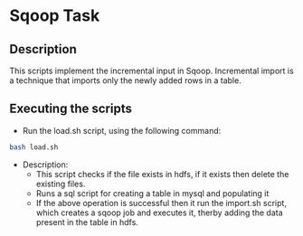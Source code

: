 # Sqoop Task
## Description
This scripts implement the incremental input in Sqoop. Incremental import is a technique that imports only the newly added rows in a table.
## Executing the scripts
- Run the load.sh script, using the following command:
```bash
bash load.sh
```
  - Description:
    - This script checks if the file exists in hdfs, if it exists then delete the existing files.
    - Runs a sql script for creating a table in mysql and populating it
    - If the above operation is successful then it run the import.sh script, which creates a sqoop job and executes it, therby adding the data present in the table in hdfs.
